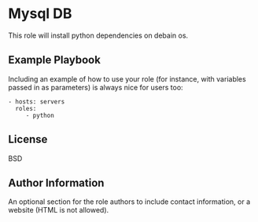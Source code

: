 Mysql DB
=========

This role will install python dependencies on debain os.


Example Playbook
----------------

Including an example of how to use your role (for instance, with variables passed in as parameters) is always nice for users too:

    - hosts: servers
      roles:
         - python

License
-------

BSD

Author Information
------------------

An optional section for the role authors to include contact information, or a website (HTML is not allowed).
